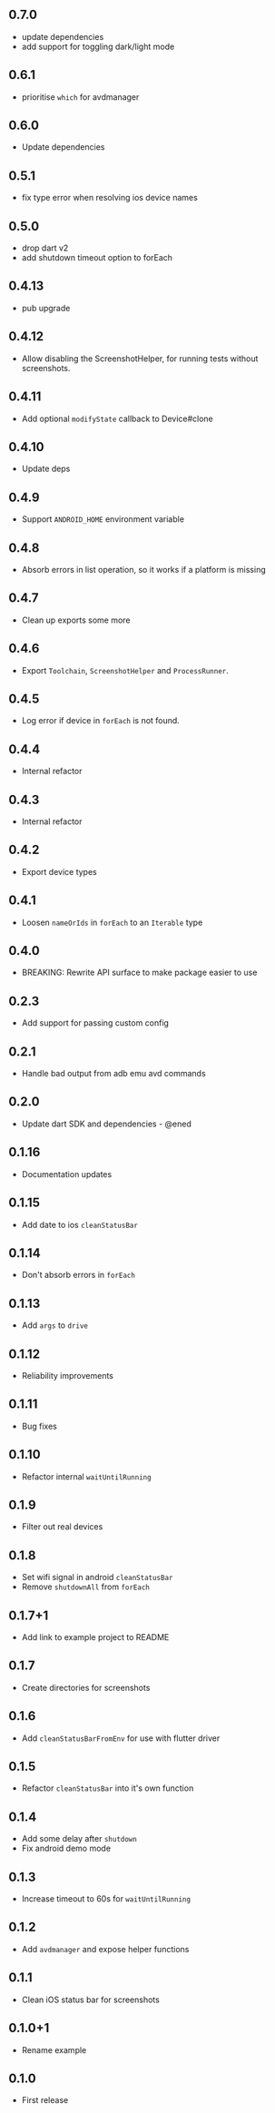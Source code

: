 ## 0.7.0

- update dependencies
- add support for toggling dark/light mode

## 0.6.1

- prioritise `which` for avdmanager

## 0.6.0

- Update dependencies

## 0.5.1

- fix type error when resolving ios device names

## 0.5.0

- drop dart v2
- add shutdown timeout option to forEach

## 0.4.13

- pub upgrade

## 0.4.12

- Allow disabling the ScreenshotHelper, for running tests without screenshots.

## 0.4.11

- Add optional `modifyState` callback to Device#clone

## 0.4.10

- Update deps

## 0.4.9

- Support `ANDROID_HOME` environment variable

## 0.4.8

- Absorb errors in list operation, so it works if a platform is missing

## 0.4.7

- Clean up exports some more

## 0.4.6

- Export `Toolchain`, `ScreenshotHelper` and `ProcessRunner`.

## 0.4.5

- Log error if device in `forEach` is not found.

## 0.4.4

- Internal refactor

## 0.4.3

- Internal refactor

## 0.4.2

- Export device types

## 0.4.1

- Loosen `nameOrIds` in `forEach` to an `Iterable` type

## 0.4.0

- BREAKING: Rewrite API surface to make package easier to use

## 0.2.3

- Add support for passing custom config

## 0.2.1

- Handle bad output from adb emu avd commands

## 0.2.0

- Update dart SDK and dependencies - @ened

## 0.1.16

- Documentation updates

## 0.1.15

- Add date to ios `cleanStatusBar`

## 0.1.14

- Don't absorb errors in `forEach`

## 0.1.13

- Add `args` to `drive`

## 0.1.12

- Reliability improvements

## 0.1.11

- Bug fixes

## 0.1.10

- Refactor internal `waitUntilRunning`

## 0.1.9

- Filter out real devices

## 0.1.8

- Set wifi signal in android `cleanStatusBar`
- Remove `shutdownAll` from `forEach`

## 0.1.7+1

- Add link to example project to README

## 0.1.7

- Create directories for screenshots

## 0.1.6

- Add `cleanStatusBarFromEnv` for use with flutter driver

## 0.1.5

- Refactor `cleanStatusBar` into it's own function

## 0.1.4

- Add some delay after `shutdown`
- Fix android demo mode

## 0.1.3

- Increase timeout to 60s for `waitUntilRunning`

## 0.1.2

- Add `avdmanager` and expose helper functions

## 0.1.1

- Clean iOS status bar for screenshots

## 0.1.0+1

- Rename example

## 0.1.0

- First release
